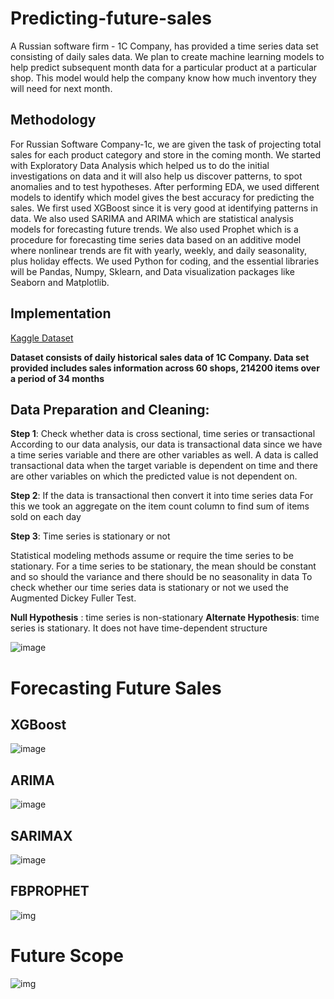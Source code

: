 # Predicting-future-sales

A Russian software firm - 1C Company, has provided a time series data set consisting of daily sales data. We plan to create machine learning models to help predict subsequent month data for a particular product at a particular shop. This model would help the company know how much inventory they will need for next month.

## Methodology

For Russian Software Company-1c, we are given the task of projecting total sales for each product category and store in the coming month. We started with Exploratory Data Analysis which helped us to do the initial investigations on data and it will also help us discover patterns, to spot anomalies and to test hypotheses. After performing EDA, we used different models to identify which model gives the best accuracy for predicting the sales. We first used XGBoost since it is very good at identifying patterns in data. We also used SARIMA and ARIMA which are statistical analysis models for forecasting future trends. We also used Prophet which is a procedure for forecasting time series data based on an additive model where nonlinear trends are fit with yearly, weekly, and daily seasonality, plus holiday effects. We used Python for coding, and the essential libraries will be Pandas, Numpy, Sklearn, and Data visualization packages like Seaborn and Matplotlib.

## Implementation

[Kaggle Dataset](https://www.kaggle.com/c/competitive-data-science-predict-future-sales/data)

**Dataset consists of daily historical sales data of 1C Company. Data set provided includes sales information across 60 shops, 214200 items over a period of 34 months**

## Data Preparation and Cleaning:

**Step 1**: Check whether data is cross sectional, time series or transactional
According to our data analysis, our data is transactional data since we have a time series variable and there are other variables as well. A data is called transactional data when the target variable is dependent on time and there are other variables on which the predicted value is not dependent on.

**Step 2**: If the data is transactional then convert it into time series data
For this we took an aggregate on the item count column to find sum of items sold on each day

**Step 3**: Time series is stationary or not

Statistical modeling methods assume or require the time series to be stationary.
For a time series to be stationary, the mean should be constant and so should the variance and there should be no seasonality in data 
To check whether our time series data is stationary or not we used the Augmented Dickey Fuller Test.

**Null Hypothesis** : time series is non-stationary
**Alternate Hypothesis**: time series is stationary. It does not have time-dependent structure



![image](https://drive.google.com/uc?export=view&id=1Tkezaav31oyI9z-NREQci6YIHAtUqSPF)

# Forecasting Future Sales

## XGBoost

![image](https://drive.google.com/uc?export=view&id=1aZnpi7Cl9F4K92aMjrA-LmSyIyj_BOt0)

## ARIMA

![image](https://drive.google.com/uc?export=view&id=1l1Uo2jFDMg-3ewTB4YDyuZ91tRZof5AB)

## SARIMAX

![image](https://drive.google.com/uc?export=view&id=1DySnL5UGHzM8MKjId-XVcH7xYU3-aDhY)

## FBPROPHET

![img](https://drive.google.com/uc?export=view&id=1HYLYfNhtfIYbSQSrl5BmhgjBOKpCAhXW)


# Future Scope

![img](https://drive.google.com/uc?export=view&id=1E4QjizSmRtBjxqFEoycNKtpZdx6ypZzs)


